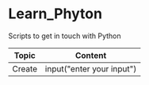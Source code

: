 # Learn_Phyton
Scripts to get in touch with Python

|Topic|Content  |
|--|--|
| Create | input("enter your input") |


